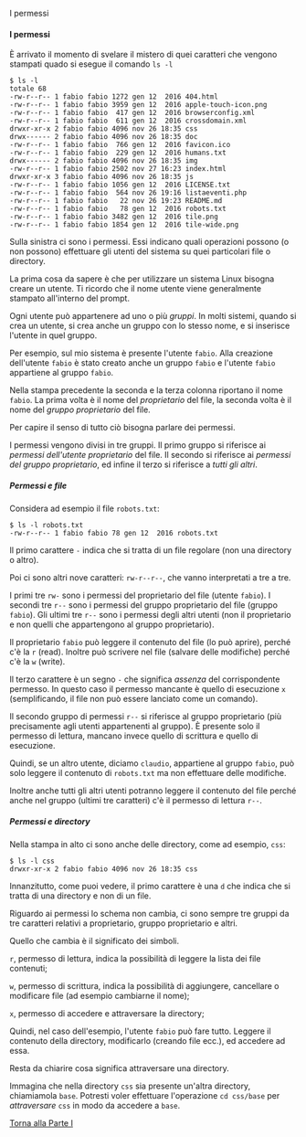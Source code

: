 I permessi


#### I permessi

&Egrave; arrivato il momento di svelare il mistero di quei caratteri che vengono
stampati quado si esegue il comando `ls -l`

```
$ ls -l
totale 68
-rw-r--r-- 1 fabio fabio 1272 gen 12  2016 404.html
-rw-r--r-- 1 fabio fabio 3959 gen 12  2016 apple-touch-icon.png
-rw-r--r-- 1 fabio fabio  417 gen 12  2016 browserconfig.xml
-rw-r--r-- 1 fabio fabio  611 gen 12  2016 crossdomain.xml
drwxr-xr-x 2 fabio fabio 4096 nov 26 18:35 css
drwx------ 2 fabio fabio 4096 nov 26 18:35 doc
-rw-r--r-- 1 fabio fabio  766 gen 12  2016 favicon.ico
-rw-r--r-- 1 fabio fabio  229 gen 12  2016 humans.txt
drwx------ 2 fabio fabio 4096 nov 26 18:35 img
-rw-r--r-- 1 fabio fabio 2502 nov 27 16:23 index.html
drwxr-xr-x 3 fabio fabio 4096 nov 26 18:35 js
-rw-r--r-- 1 fabio fabio 1056 gen 12  2016 LICENSE.txt
-rw-r--r-- 1 fabio fabio  564 nov 26 19:16 listaeventi.php
-rw-r--r-- 1 fabio fabio   22 nov 26 19:23 README.md
-rw-r--r-- 1 fabio fabio   78 gen 12  2016 robots.txt
-rw-r--r-- 1 fabio fabio 3482 gen 12  2016 tile.png
-rw-r--r-- 1 fabio fabio 1854 gen 12  2016 tile-wide.png
```

Sulla sinistra ci sono i permessi. Essi indicano quali operazioni
possono (o non possono) effettuare gli utenti del sistema su
quei particolari file o directory.

La prima cosa da sapere è che per utilizzare un sistema Linux bisogna creare un
utente. Ti ricordo che il nome utente viene generalmente stampato all'interno del prompt.

Ogni utente può appartenere ad uno o più *gruppi*. In molti sistemi,
quando si crea un utente, si crea anche un gruppo con lo stesso nome,
e si inserisce l'utente in quel gruppo.

Per esempio, sul mio sistema è presente l'utente `fabio`.
Alla creazione dell'utente `fabio` è stato creato anche un gruppo
`fabio` e l'utente `fabio` appartiene al gruppo `fabio`.

Nella stampa precedente la seconda e la terza colonna riportano il nome `fabio`.
La prima volta è il nome del *proprietario* del file, la seconda volta è il nome
del *gruppo proprietario* del file.

Per capire il senso di tutto ciò bisogna parlare dei permessi.

I permessi vengono divisi in tre gruppi. Il primo gruppo
si riferisce ai *permessi dell'utente proprietario* del file.
Il secondo si riferisce ai *permessi del gruppo proprietario*,
ed infine il terzo si riferisce a *tutti gli altri*.

##### Permessi e file

Considera ad esempio il file `robots.txt`:

```
$ ls -l robots.txt
-rw-r--r-- 1 fabio fabio 78 gen 12  2016 robots.txt
```

Il primo carattere `-` indica che si tratta di un file regolare
(non una directory o altro).

Poi ci sono altri nove caratteri: `rw-r--r--`, che vanno interpretati a tre a tre.

I primi tre `rw-` sono i permessi del proprietario del file (utente `fabio`).
I secondi tre `r--` sono i permessi del gruppo proprietario del file (gruppo `fabio`).
Gli ultimi tre `r--` sono i permessi degli altri utenti (non il proprietario e non
quelli che appartengono al gruppo proprietario).

Il proprietario `fabio` può leggere il contenuto
del file (lo può aprire), perché c'è la `r` (read). Inoltre può scrivere nel
file (salvare delle modifiche) perché c'è la `w` (write).

Il terzo carattere è un segno `-` che significa *assenza* del corrispondente permesso.
In questo caso il permesso mancante è quello di esecuzione `x` (semplificando,
il file non può essere lanciato come un comando).

Il secondo gruppo di permessi `r--` si riferisce
al gruppo proprietario (più precisamente agli utenti appartenenti al gruppo).
&Egrave; presente solo il permesso di lettura, mancano invece quello di scrittura e
quello di esecuzione.

Quindi, se un altro utente, diciamo `claudio`,
appartiene al gruppo `fabio`, può solo leggere il contenuto di `robots.txt` ma
non effettuare delle modifiche.

Inoltre anche tutti gli altri utenti potranno leggere il contenuto del
file perché anche nel gruppo (ultimi tre caratteri) c'è il permesso di lettura `r--`.

##### Permessi e directory

Nella stampa in alto ci sono anche delle directory, come ad esempio, `css`:

```
$ ls -l css
drwxr-xr-x 2 fabio fabio 4096 nov 26 18:35 css
```

Innanzitutto, come puoi vedere, il primo carattere
è una `d` che indica che si tratta di una directory e non di un file.

Riguardo ai permessi lo schema non cambia, ci sono sempre tre gruppi da tre
caratteri relativi a proprietario, gruppo proprietario e altri.

Quello che cambia è il significato dei simboli.

`r`, permesso di lettura, indica la possibilità di leggere la lista dei file contenuti;

`w`, permesso di scrittura, indica la possibilità di aggiungere, cancellare o modificare file (ad esempio cambiarne il nome);

`x`, permesso di accedere e attraversare la directory;

Quindi, nel caso dell'esempio, l'utente `fabio` può
fare tutto. Leggere il contenuto della directory, modificarlo (creando file ecc.),
ed accedere ad essa.

Resta da chiarire cosa significa attraversare una directory.

Immagina che nella directory `css` sia presente un'altra
directory, chiamiamola `base`. Potresti voler effettuare l'operazione `cd css/base`
per *attraversare* `css` in modo da accedere a `base`.

<a href="/activities/1">Torna alla Parte I</a>
